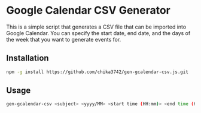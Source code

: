 # Google Calendar CSV Generator

This is a simple script that generates a CSV file that can be imported into Google Calendar.
You can specify the start date, end date, and the days of the week that you want to generate events for.

## Installation

```bash
npm -g install https://github.com/chika3742/gen-gcalendar-csv.js.git
```

## Usage

```bash
gen-gcalendar-csv <subject> <yyyy/MM> <start time (HH:mm)> <end time (HH:mm)> <days (dd,dd,...)> <output file>
```